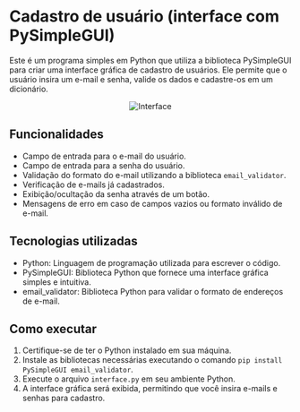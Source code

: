 # Cadastro de usuário (interface com PySimpleGUI)

Este é um programa simples em Python que utiliza a biblioteca PySimpleGUI para criar uma interface gráfica de cadastro de usuários. Ele permite que o usuário insira um e-mail e senha, valide os dados e cadastre-os em um dicionário.<br>
<p align="center">
  <img src="img1.png" alt="Interface">
</p>

## Funcionalidades

- Campo de entrada para o e-mail do usuário.
- Campo de entrada para a senha do usuário.
- Validação do formato do e-mail utilizando a biblioteca `email_validator`.
- Verificação de e-mails já cadastrados.
- Exibição/ocultação da senha através de um botão.
- Mensagens de erro em caso de campos vazios ou formato inválido de e-mail.

## Tecnologias utilizadas

- Python: Linguagem de programação utilizada para escrever o código.
- PySimpleGUI: Biblioteca Python que fornece uma interface gráfica simples e intuitiva.
- email_validator: Biblioteca Python para validar o formato de endereços de e-mail.

## Como executar

1. Certifique-se de ter o Python instalado em sua máquina.
2. Instale as bibliotecas necessárias executando o comando `pip install PySimpleGUI email_validator`.
3. Execute o arquivo `interface.py` em seu ambiente Python.
4. A interface gráfica será exibida, permitindo que você insira e-mails e senhas para cadastro.

